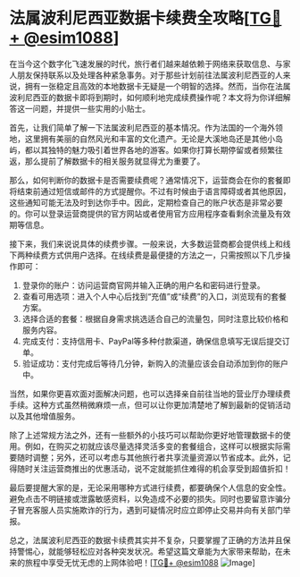 # 法属波利尼西亚数据卡续费全攻略[[TG💪+ @esim1088](https://t.me/s/esim1088)]

在当今这个数字化飞速发展的时代，旅行者们越来越依赖于网络来获取信息、与家人朋友保持联系以及处理各种紧急事务。对于那些计划前往法属波利尼西亚的人来说，拥有一张稳定且高效的本地数据卡无疑是一个明智的选择。然而，当你在法属波利尼西亚的数据卡即将到期时，如何顺利地完成续费操作呢？本文将为你详细解答这一问题，并提供一些实用的小贴士。

首先，让我们简单了解一下法属波利尼西亚的基本情况。作为法国的一个海外领地，这里拥有美丽的自然风光和丰富的文化遗产。无论是大溪地岛还是其他小岛屿，都以其独特的魅力吸引着世界各地的游客。如果你打算长期停留或者频繁往返，那么提前了解数据卡的相关服务就显得尤为重要了。

那么，如何判断你的数据卡是否需要续费呢？通常情况下，运营商会在你的套餐即将结束前通过短信或邮件的方式提醒你。不过有时候由于语言障碍或者其他原因，这些通知可能无法及时到达你手中。因此，定期检查自己的账户状态是非常必要的。你可以登录运营商提供的官方网站或者使用官方应用程序查看剩余流量及有效期等信息。

接下来，我们来说说具体的续费步骤。一般来说，大多数运营商都会提供线上和线下两种续费方式供用户选择。在线续费是最便捷的方法之一，只需按照以下几步操作即可：

1. 登录你的账户：访问运营商官网并输入正确的用户名和密码进行登录。
2. 查看可用选项：进入个人中心后找到“充值”或“续费”的入口，浏览现有的套餐方案。
3. 选择合适的套餐：根据自身需求挑选适合自己的流量包，同时注意比较价格和服务内容。
4. 完成支付：支持信用卡、PayPal等多种付款渠道，确保信息填写无误后提交订单。
5. 验证成功：支付完成后等待几分钟，新购入的流量应该会自动添加到你的账户中。

当然，如果你更喜欢面对面解决问题，也可以选择亲自前往当地的营业厅办理续费手续。这种方式虽然稍微麻烦一点，但可以让你更加清楚地了解到最新的促销活动以及其他增值服务。

除了上述常规方法之外，还有一些额外的小技巧可以帮助你更好地管理数据卡的使用。例如，在购买之初就应该尽量选择灵活多变的套餐组合，这样可以根据实际需要随时调整；另外，还可以考虑与其他旅行者共享流量资源以节省成本。此外，记得随时关注运营商推出的优惠活动，说不定就能抓住难得的机会享受到超值折扣！

最后要提醒大家的是，无论采用哪种方式进行续费，都要确保个人信息的安全性。避免点击不明链接或泄露敏感资料，以免造成不必要的损失。同时也要留意诈骗分子冒充客服人员实施欺诈的行为，遇到可疑情况时应立即停止交易并向有关部门举报。

总之，法属波利尼西亚的数据卡续费其实并不复杂，只要掌握了正确的方法并且保持警惕心，就能够轻松应对各种突发状况。希望这篇文章能为大家带来帮助，在未来的旅程中享受无忧无虑的上网体验吧！[[TG💪+ @esim1088](https://t.me/s/esim1088) ![Image](https://i.postimg.cc/4NQfJmqS/Snipaste-2025-05-13-00-14-12.png)]